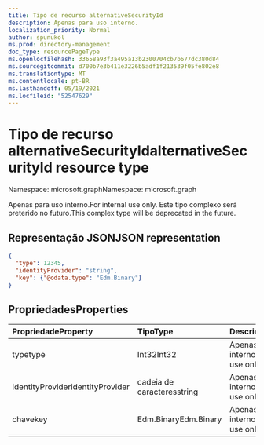 ```yaml
---
title: Tipo de recurso alternativeSecurityId
description: Apenas para uso interno.
localization_priority: Normal
author: spunukol
ms.prod: directory-management
doc_type: resourcePageType
ms.openlocfilehash: 33658a93f3a495a13b2300704cb7b677dc380d84
ms.sourcegitcommit: d700b7e3b411e3226b5adf1f213539f05fe802e8
ms.translationtype: MT
ms.contentlocale: pt-BR
ms.lasthandoff: 05/19/2021
ms.locfileid: "52547629"
---
```

# <a name="alternativesecurityid-resource-type"></a><span data-ttu-id="3c3f8-103">Tipo de recurso alternativeSecurityId</span><span class="sxs-lookup"><span data-stu-id="3c3f8-103">alternativeSecurityId resource type</span></span>

<span data-ttu-id="3c3f8-104">Namespace: microsoft.graph</span><span class="sxs-lookup"><span data-stu-id="3c3f8-104">Namespace: microsoft.graph</span></span>

<span data-ttu-id="3c3f8-105">Apenas para uso interno.</span><span class="sxs-lookup"><span data-stu-id="3c3f8-105">For internal use only.</span></span> <span data-ttu-id="3c3f8-106">Este tipo complexo será preterido no futuro.</span><span class="sxs-lookup"><span data-stu-id="3c3f8-106">This complex type will be deprecated in the future.</span></span>

## <a name="json-representation"></a><span data-ttu-id="3c3f8-107">Representação JSON</span><span class="sxs-lookup"><span data-stu-id="3c3f8-107">JSON representation</span></span>

<!--{
  "blockType": "resource",
  "@odata.type": "microsoft.graph.alternativeSecurityId"
}-->

```json
{
  "type": 12345,
  "identityProvider": "string",
  "key": {"@odata.type": "Edm.Binary"}
}
```

## <a name="properties"></a><span data-ttu-id="3c3f8-108">Propriedades</span><span class="sxs-lookup"><span data-stu-id="3c3f8-108">Properties</span></span>
| <span data-ttu-id="3c3f8-109">Propriedade</span><span class="sxs-lookup"><span data-stu-id="3c3f8-109">Property</span></span>         | <span data-ttu-id="3c3f8-110">Tipo</span><span class="sxs-lookup"><span data-stu-id="3c3f8-110">Type</span></span>       | <span data-ttu-id="3c3f8-111">Descrição</span><span class="sxs-lookup"><span data-stu-id="3c3f8-111">Description</span></span>
|:-----------------|:-----------|:---------------------
| <span data-ttu-id="3c3f8-112">type</span><span class="sxs-lookup"><span data-stu-id="3c3f8-112">type</span></span>             | <span data-ttu-id="3c3f8-113">Int32</span><span class="sxs-lookup"><span data-stu-id="3c3f8-113">Int32</span></span>      | <span data-ttu-id="3c3f8-114">Apenas para uso interno</span><span class="sxs-lookup"><span data-stu-id="3c3f8-114">For internal use only</span></span>
| <span data-ttu-id="3c3f8-115">identityProvider</span><span class="sxs-lookup"><span data-stu-id="3c3f8-115">identityProvider</span></span> | <span data-ttu-id="3c3f8-116">cadeia de caracteres</span><span class="sxs-lookup"><span data-stu-id="3c3f8-116">string</span></span>     | <span data-ttu-id="3c3f8-117">Apenas para uso interno</span><span class="sxs-lookup"><span data-stu-id="3c3f8-117">For internal use only</span></span>
| <span data-ttu-id="3c3f8-118">chave</span><span class="sxs-lookup"><span data-stu-id="3c3f8-118">key</span></span>              | <span data-ttu-id="3c3f8-119">Edm.Binary</span><span class="sxs-lookup"><span data-stu-id="3c3f8-119">Edm.Binary</span></span> | <span data-ttu-id="3c3f8-120">Apenas para uso interno</span><span class="sxs-lookup"><span data-stu-id="3c3f8-120">For internal use only</span></span>


